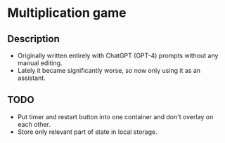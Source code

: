 # Multiplication game

## Description

- Originally written entirely with ChatGPT (GPT-4) prompts without any manual editing.
- Lately it became significantly worse, so now only using it as an assistant.

## TODO

- Put timer and restart button into one container and don't overlay on each other.
- Store only relevant part of state in local storage.
